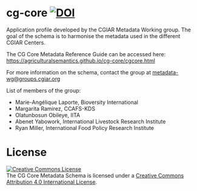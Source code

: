 # cg-core [![DOI](https://zenodo.org/badge/188820257.svg)](https://zenodo.org/badge/latestdoi/188820257)

Application profile developed by the CGIAR Metadata Working group. The goal of the schema is to harmonise the metadata used in the different CGIAR Centers.

The CG Core Metadata Reference Guide can be accessed here: https://agriculturalsemantics.github.io/cg-core/cgcore.html

For more information on the schema, contact the group at metadata-wg@groups.cgiar.org

List of members of the group:
  - Marie-Angélique Laporte, Bioversity International
  - Margarita Ramirez, CCAFS-KDS
  - Olatunbosun Obileye, IITA
  - Abenet Yabowork, International Livestock Research Institute
  - Ryan Miller, International Food Policy Research Institute

# License
<a rel="license" href="http://creativecommons.org/licenses/by/4.0/"><img alt="Creative Commons License" style="border-width:0" src="https://i.creativecommons.org/l/by/4.0/88x31.png" /></a><br /><span xmlns:dct="http://purl.org/dc/terms/" property="dct:title">The CG Core Metadata Schema</span> is licensed under a <a rel="license" href="http://creativecommons.org/licenses/by/4.0/">Creative Commons Attribution 4.0 International License</a>.
